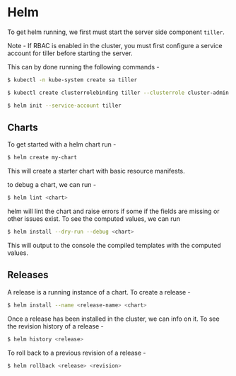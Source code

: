 # Helm

To get helm running, we first must start the server side component `tiller`. 

Note - If RBAC is enabled in the cluster, you must first configure a service account for tiller before starting the server.

This can by done running the following commands - 

```bash
$ kubectl -n kube-system create sa tiller

$ kubectl create clusterrolebinding tiller --clusterrole cluster-admin --serviceaccount=kube-system:tiller

$ helm init --service-account tiller
```

## Charts

To get started with a helm chart run -

```bash
$ helm create my-chart
```

This will create a starter chart with basic resource manifests.

to debug a chart, we can run - 

```bash
$ helm lint <chart>
```

helm will lint the chart and raise errors if some if the fields are missing or other issues exist. To see the computed values, we can run 

```bash
$ helm install --dry-run --debug <chart>
```

This will output to the console the compiled templates with the computed values.

## Releases

A release is a running instance of a chart. To create a release - 
```bash
$ helm install --name <release-name> <chart>
```

Once a release has been installed in the cluster, we can info on it. To see the revision history of a release - 

```bash
$ helm history <release>
```

To roll back to a previous revision of a release - 

```bash
$ helm rollback <release> <revision>
```
